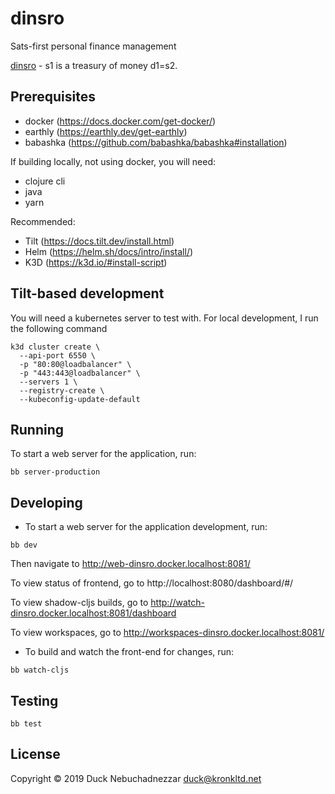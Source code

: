 # dinsro

Sats-first personal finance management

[dinsro][1] - s1 is a treasury of money d1=s2.

[1]: http://jbovlaste.lojban.org/dict/dinsro

## Prerequisites

* docker (https://docs.docker.com/get-docker/)
* earthly (https://earthly.dev/get-earthly)
* babashka (https://github.com/babashka/babashka#installation)

If building locally, not using docker, you will need:

* clojure cli
* java
* yarn

Recommended:

* Tilt (https://docs.tilt.dev/install.html)
* Helm (https://helm.sh/docs/intro/install/)
* K3D (https://k3d.io/#install-script)


## Tilt-based development

You will need a kubernetes server to test with. For local development, I run the following command

``` shell
k3d cluster create \
  --api-port 6550 \
  -p "80:80@loadbalancer" \
  -p "443:443@loadbalancer" \
  --servers 1 \
  --registry-create \
  --kubeconfig-update-default
```

## Running

To start a web server for the application, run:

``` shell
bb server-production
```

## Developing

* To start a web server for the application development, run:

``` shell
bb dev
```

  Then navigate to http://web-dinsro.docker.localhost:8081/

  To view status of frontend, go to http://localhost:8080/dashboard/#/

  To view shadow-cljs builds, go to http://watch-dinsro.docker.localhost:8081/dashboard

  To view workspaces, go to http://workspaces-dinsro.docker.localhost:8081/

* To build and watch the front-end for changes, run:

``` shell
bb watch-cljs

```

## Testing

``` shell
bb test
```


## License

Copyright © 2019 Duck Nebuchadnezzar <duck@kronkltd.net>
